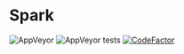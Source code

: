 # Spark
![AppVeyor](https://img.shields.io/appveyor/build/roxeez/spark)
![AppVeyor tests](https://img.shields.io/appveyor/tests/Roxeez/spark)
[![CodeFactor](https://www.codefactor.io/repository/github/roxeez/spark/badge)](https://www.codefactor.io/repository/github/roxeez/spark)
